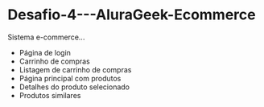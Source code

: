 # Desafio-4---AluraGeek-Ecommerce

Sistema e-commerce...

- Página de login
- Carrinho de compras
- Listagem de carrinho de compras
- Página principal com produtos
- Detalhes do produto selecionado
- Produtos similares
